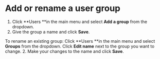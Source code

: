 

# Add or rename a user group

1. Click **Users&nbsp;**in the main menu and select **Add a group** from the dropdown.
2. Give the group a name and click **Save**.

To rename an existing group:
 Click **Users&nbsp;**in the main menu and select **Groups** from the dropdown.
 Click **Edit name** next to the group you want to change.
2. Make your changes to the name and click **Save**.
